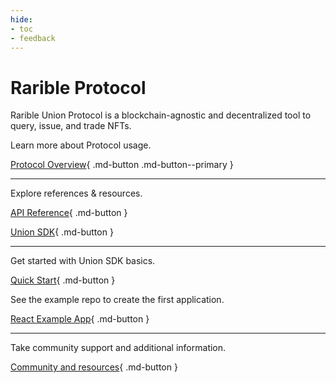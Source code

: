 ```yaml
---
hide:
- toc
- feedback
---
```


# Rarible Protocol

Rarible Union Protocol is a blockchain-agnostic and decentralized tool to query, issue, and trade NFTs.

Learn more about Protocol usage.

[Protocol Overview](overview/union.md){ .md-button .md-button--primary }

***

Explore references & resources.

[API Reference](api-reference.md){ .md-button }

[Union SDK](union-sdk.md){ .md-button }

***

Get started with Union SDK basics.

[Quick Start](#){ .md-button }

See the example repo to create the first application.

[React Example App](https://github.com/rarible/example){ .md-button }

***

Take community support and additional information.

[Community and resources](getting-started/community.md){ .md-button }
